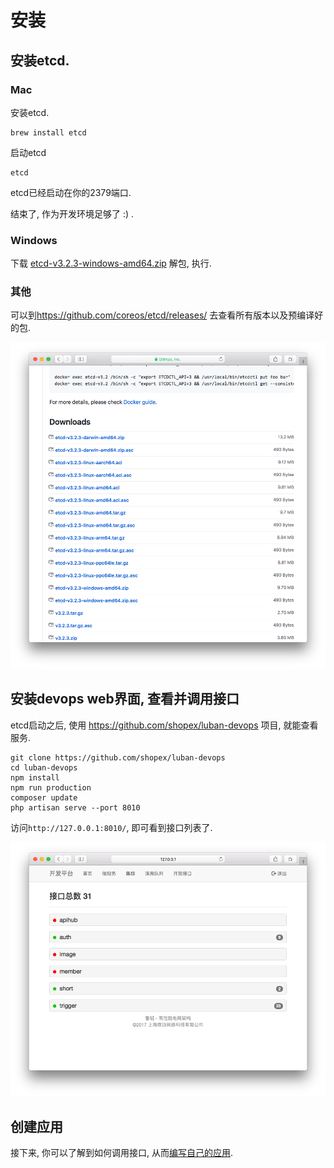# 安装

## 安装etcd.

### Mac

安装etcd.

```
brew install etcd
```

启动etcd
```
etcd
```

etcd已经启动在你的2379端口.

结束了, 作为开发环境足够了 :) .


### Windows
下载 [etcd-v3.2.3-windows-amd64.zip](https://github.com/coreos/etcd/releases/download/v3.2.3/etcd-v3.2.3-windows-amd64.zip)
解包,  执行.

### 其他
可以到<https://github.com/coreos/etcd/releases/> 去查看所有版本以及预编译好的包.

![etcd-dl](img/etcd-dl.png)


## 安装devops web界面, 查看并调用接口

etcd启动之后,   使用 https://github.com/shopex/luban-devops 项目, 就能查看服务.

```
git clone https://github.com/shopex/luban-devops
cd luban-devops
npm install
npm run production
composer update
php artisan serve --port 8010
```

访问``http://127.0.0.1:8010/``, 即可看到接口列表了.

![etcd-dl](img/devops.png)

## 创建应用

接下来, 你可以了解到如何调用接口, 从而[编写自己的应用](03.apps/01.php.md).